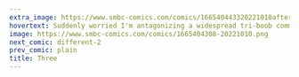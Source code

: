 ```yaml
---
extra_image: https://www.smbc-comics.com/comics/166540443320221010after.png
hovertext: Suddenly worried I'm antagonizing a widespread tri-boob community.
image: https://www.smbc-comics.com/comics/1665404308-20221010.png
next_comic: different-2
prev_comic: plain
title: Three
---
```


